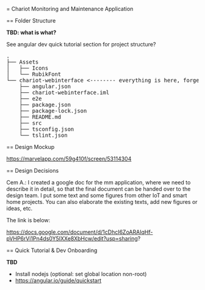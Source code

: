 = Chariot Monitoring and Maintenance Application

== Folder Structure 

**TBD: what is what?**

See angular dev quick tutorial section for project structure?

<pre>
.  
├── Assets    
│   ├── Icons  
│   └── RubikFont  
└── chariot-webinterface <-------- everything is here, forget other dirs  
    ├── angular.json  
    ├── chariot-webinterface.iml  
    ├── e2e  
    ├── package.json  
    ├── package-lock.json  
    ├── README.md  
    ├── src  
    ├── tsconfig.json  
    └── tslint.json  
</pre>

== Design Mockup

https://marvelapp.com/59g410f/screen/53114304

== Design Decisions

Cem A.: I created a google doc for the mm application, where we need to describe it in detail, so that the final document can be handed over to the design team. I put some text and some figures from other IoT and smart home projects. You can also elaborate the existing texts, add new figures or ideas, etc.

The link is below:

https://docs.google.com/document/d/1cDhcI6ZoARAIqHf-pVHP6rVi1Pn4ds0Y5IXXe8XbHcw/edit?usp=sharing?

== Quick Tutorial & Dev Onboarding

**TBD**

* Install nodejs (optional: set global location non-root)
* https://angular.io/guide/quickstart

